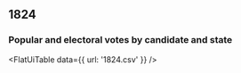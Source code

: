 ## 1824

### Popular and electoral votes by candidate and state

<FlatUiTable
  data={{
    url: '1824.csv'
  }}
 />
